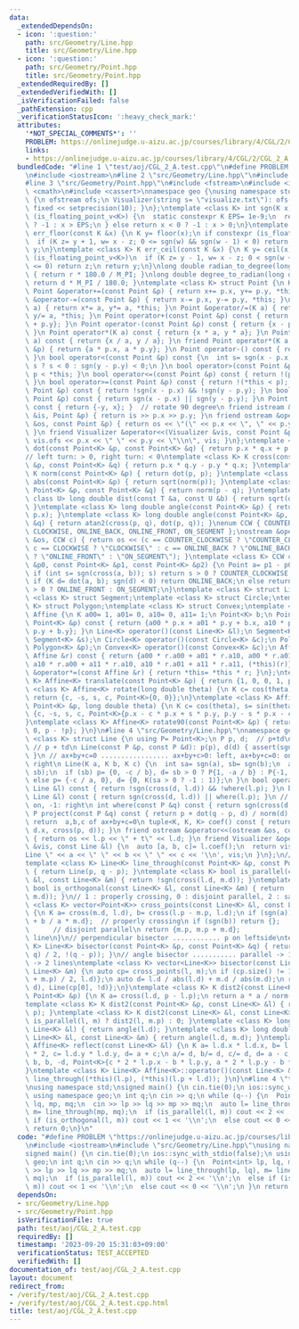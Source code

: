 ```yaml
---
data:
  _extendedDependsOn:
  - icon: ':question:'
    path: src/Geometry/Line.hpp
    title: src/Geometry/Line.hpp
  - icon: ':question:'
    path: src/Geometry/Point.hpp
    title: src/Geometry/Point.hpp
  _extendedRequiredBy: []
  _extendedVerifiedWith: []
  _isVerificationFailed: false
  _pathExtension: cpp
  _verificationStatusIcon: ':heavy_check_mark:'
  attributes:
    '*NOT_SPECIAL_COMMENTS*': ''
    PROBLEM: https://onlinejudge.u-aizu.ac.jp/courses/library/4/CGL/2/CGL_2_A
    links:
    - https://onlinejudge.u-aizu.ac.jp/courses/library/4/CGL/2/CGL_2_A
  bundledCode: "#line 1 \"test/aoj/CGL_2_A.test.cpp\"\n#define PROBLEM \"https://onlinejudge.u-aizu.ac.jp/courses/library/4/CGL/2/CGL_2_A\"\
    \n#include <iostream>\n#line 2 \"src/Geometry/Line.hpp\"\n#include <vector>\n\
    #line 3 \"src/Geometry/Point.hpp\"\n#include <fstream>\n#include <iomanip>\n#include\
    \ <cmath>\n#include <cassert>\nnamespace geo {\nusing namespace std;\nstruct Visualizer\
    \ {\n ofstream ofs;\n Visualizer(string s= \"visualize.txt\"): ofs(s) { ofs <<\
    \ fixed << setprecision(10); }\n};\ntemplate <class K> int sgn(K x) {\n if constexpr\
    \ (is_floating_point_v<K>) {\n  static constexpr K EPS= 1e-9;\n  return x < -EPS\
    \ ? -1 : x > EPS;\n } else return x < 0 ? -1 : x > 0;\n}\ntemplate <class K> K\
    \ err_floor(const K &x) {\n K y= floor(x);\n if constexpr (is_floating_point_v<K>)\n\
    \  if (K z= y + 1, w= x - z; 0 <= sgn(w) && sgn(w - 1) < 0) return z;\n return\
    \ y;\n}\ntemplate <class K> K err_ceil(const K &x) {\n K y= ceil(x);\n if constexpr\
    \ (is_floating_point_v<K>)\n  if (K z= y - 1, w= x - z; 0 < sgn(w + 1) && sgn(w)\
    \ <= 0) return z;\n return y;\n}\nlong double radian_to_degree(long double r)\
    \ { return r * 180.0 / M_PI; }\nlong double degree_to_radian(long double d) {\
    \ return d * M_PI / 180.0; }\ntemplate <class K> struct Point {\n K x= 0, y= 0;\n\
    \ Point &operator+=(const Point &p) { return x+= p.x, y+= p.y, *this; }\n Point\
    \ &operator-=(const Point &p) { return x-= p.x, y-= p.y, *this; }\n Point &operator*=(K\
    \ a) { return x*= a, y*= a, *this; }\n Point &operator/=(K a) { return x/= a,\
    \ y/= a, *this; }\n Point operator+(const Point &p) const { return {x + p.x, y\
    \ + p.y}; }\n Point operator-(const Point &p) const { return {x - p.x, y - p.y};\
    \ }\n Point operator*(K a) const { return {x * a, y * a}; }\n Point operator/(K\
    \ a) const { return {x / a, y / a}; }\n friend Point operator*(K a, const Point\
    \ &p) { return {a * p.x, a * p.y}; }\n Point operator-() const { return {-x, -y};\
    \ }\n bool operator<(const Point &p) const {\n  int s= sgn(x - p.x);\n  return\
    \ s ? s < 0 : sgn(y - p.y) < 0;\n }\n bool operator>(const Point &p) const { return\
    \ p < *this; }\n bool operator<=(const Point &p) const { return !(p < *this);\
    \ }\n bool operator>=(const Point &p) const { return !(*this < p); }\n bool operator==(const\
    \ Point &p) const { return !sgn(x - p.x) && !sgn(y - p.y); }\n bool operator!=(const\
    \ Point &p) const { return sgn(x - p.x) || sgn(y - p.y); }\n Point operator!()\
    \ const { return {-y, x}; }  // rotate 90 degree\n friend istream &operator>>(istream\
    \ &is, Point &p) { return is >> p.x >> p.y; }\n friend ostream &operator<<(ostream\
    \ &os, const Point &p) { return os << \"(\" << p.x << \", \" << p.y << \")\";\
    \ }\n friend Visualizer &operator<<(Visualizer &vis, const Point &p) { return\
    \ vis.ofs << p.x << \" \" << p.y << \"\\n\", vis; }\n};\ntemplate <class K> K\
    \ dot(const Point<K> &p, const Point<K> &q) { return p.x * q.x + p.y * q.y; }\n\
    // left turn: > 0, right turn: < 0\ntemplate <class K> K cross(const Point<K>\
    \ &p, const Point<K> &q) { return p.x * q.y - p.y * q.x; }\ntemplate <class K>\
    \ K norm(const Point<K> &p) { return dot(p, p); }\ntemplate <class K> long double\
    \ abs(const Point<K> &p) { return sqrt(norm(p)); }\ntemplate <class K> K dist2(const\
    \ Point<K> &p, const Point<K> &q) { return norm(p - q); }\ntemplate <class T,\
    \ class U> long double dist(const T &a, const U &b) { return sqrt(dist2(a, b));\
    \ }\ntemplate <class K> long double angle(const Point<K> &p) { return atan2(p.y,\
    \ p.x); }\ntemplate <class K> long double angle(const Point<K> &p, const Point<K>\
    \ &q) { return atan2(cross(p, q), dot(p, q)); }\nenum CCW { COUNTER_CLOCKWISE,\
    \ CLOCKWISE, ONLINE_BACK, ONLINE_FRONT, ON_SEGMENT };\nostream &operator<<(ostream\
    \ &os, CCW c) { return os << (c == COUNTER_CLOCKWISE ? \"COUNTER_CLOCKWISE\" :\
    \ c == CLOCKWISE ? \"CLOCKWISE\" : c == ONLINE_BACK ? \"ONLINE_BACK\" : c == ONLINE_FRONT\
    \ ? \"ONLINE_FRONT\" : \"ON_SEGMENT\"); }\ntemplate <class K> CCW ccw(const Point<K>\
    \ &p0, const Point<K> &p1, const Point<K> &p2) {\n Point a= p1 - p0, b= p2 - p0;\n\
    \ if (int s= sgn(cross(a, b)); s) return s > 0 ? COUNTER_CLOCKWISE : CLOCKWISE;\n\
    \ if (K d= dot(a, b); sgn(d) < 0) return ONLINE_BACK;\n else return sgn(d - norm(a))\
    \ > 0 ? ONLINE_FRONT : ON_SEGMENT;\n}\ntemplate <class K> struct Line;\ntemplate\
    \ <class K> struct Segment;\ntemplate <class K> struct Circle;\ntemplate <class\
    \ K> struct Polygon;\ntemplate <class K> struct Convex;\ntemplate <class K> struct\
    \ Affine {\n K a00= 1, a01= 0, a10= 0, a11= 1;\n Point<K> b;\n Point<K> operator()(const\
    \ Point<K> &p) const { return {a00 * p.x + a01 * p.y + b.x, a10 * p.x + a11 *\
    \ p.y + b.y}; }\n Line<K> operator()(const Line<K> &l);\n Segment<K> operator()(const\
    \ Segment<K> &s);\n Circle<K> operator()(const Circle<K> &c);\n Polygon<K> operator()(const\
    \ Polygon<K> &p);\n Convex<K> operator()(const Convex<K> &c);\n Affine operator*(const\
    \ Affine &r) const { return {a00 * r.a00 + a01 * r.a10, a00 * r.a01 + a01 * r.a11,\
    \ a10 * r.a00 + a11 * r.a10, a10 * r.a01 + a11 * r.a11, (*this)(r)}; }\n Affine\
    \ &operator*=(const Affine &r) { return *this= *this * r; }\n};\ntemplate <class\
    \ K> Affine<K> translate(const Point<K> &p) { return {1, 0, 0, 1, p}; }\ntemplate\
    \ <class K> Affine<K> rotate(long double theta) {\n K c= cos(theta), s= sin(theta);\n\
    \ return {c, -s, s, c, Point<K>{0, 0}};\n}\ntemplate <class K> Affine<K> rotate(const\
    \ Point<K> &p, long double theta) {\n K c= cos(theta), s= sin(theta);\n return\
    \ {c, -s, s, c, Point<K>{p.x - c * p.x + s * p.y, p.y - s * p.x - c * p.y}};\n\
    }\ntemplate <class K> Affine<K> rotate90(const Point<K> &p) { return {0, -1, 1,\
    \ 0, p - !p}; }\n}\n#line 4 \"src/Geometry/Line.hpp\"\nnamespace geo {\ntemplate\
    \ <class K> struct Line {\n using P= Point<K>;\n P p, d;  // p+td\n Line() {}\n\
    \ // p + td\n Line(const P &p, const P &d): p(p), d(d) { assert(sgn(norm(d)));\
    \ }\n // ax+by+c=0 ................. ax+by+c>0: left, ax+by+c=0: on, ax+by+c<0:\
    \ right\n Line(K a, K b, K c) {\n  int sa= sgn(a), sb= sgn(b);\n  assert(sa ||\
    \ sb);\n  if (sb) p= {0, -c / b}, d= sb > 0 ? P{1, -a / b} : P{-1, a / b};\n \
    \ else p= {-c / a, 0}, d= {0, K(sa > 0 ? -1 : 1)};\n }\n bool operator==(const\
    \ Line &l) const { return !sgn(cross(d, l.d)) && !where(l.p); }\n bool operator!=(const\
    \ Line &l) const { return sgn(cross(d, l.d)) || where(l.p); }\n // +1: left, 0:\
    \ on, -1: right\n int where(const P &q) const { return sgn(cross(d, q - p)); }\n\
    \ P project(const P &q) const { return p + dot(q - p, d) / norm(d) * d; }\n //\
    \ return  a,b,c of ax+by+c=0\n tuple<K, K, K> coef() const { return make_tuple(-d.y,\
    \ d.x, cross(p, d)); }\n friend ostream &operator<<(ostream &os, const Line &l)\
    \ { return os << l.p << \" + t\" << l.d; }\n friend Visualizer &operator<<(Visualizer\
    \ &vis, const Line &l) {\n  auto [a, b, c]= l.coef();\n  return vis.ofs << \"\
    Line \" << a << \" \" << b << \" \" << c << '\\n', vis;\n }\n};\n// p + t(q-p)\n\
    template <class K> Line<K> line_through(const Point<K> &p, const Point<K> &q)\
    \ { return Line(p, q - p); }\ntemplate <class K> bool is_parallel(const Line<K>\
    \ &l, const Line<K> &m) { return !sgn(cross(l.d, m.d)); }\ntemplate <class K>\
    \ bool is_orthogonal(const Line<K> &l, const Line<K> &m) { return !sgn(dot(l.d,\
    \ m.d)); }\n// 1 : properly crossing, 0 : disjoint parallel, 2 : same line\ntemplate\
    \ <class K> vector<Point<K>> cross_points(const Line<K> &l, const Line<K> &m)\
    \ {\n K a= cross(m.d, l.d), b= cross(l.p - m.p, l.d);\n if (sgn(a)) return {m.p\
    \ + b / a * m.d};  // properly crossing\n if (sgn(b)) return {};             \
    \      // disjoint parallel\n return {m.p, m.p + m.d};                 // same\
    \ line\n}\n// perpendicular bisector ............ p on leftside\ntemplate <class\
    \ K> Line<K> bisector(const Point<K> &p, const Point<K> &q) { return Line((p +\
    \ q) / 2, !(q - p)); }\n// angle bisector ........... parallel -> 1 line, non-parallel\
    \ -> 2 lines\ntemplate <class K> vector<Line<K>> bisector(const Line<K> &l, const\
    \ Line<K> &m) {\n auto cp= cross_points(l, m);\n if (cp.size() != 1) return {Line((l.p\
    \ + m.p) / 2, l.d)};\n auto d= l.d / abs(l.d) + m.d / abs(m.d);\n return {Line(cp[0],\
    \ d), Line(cp[0], !d)};\n}\ntemplate <class K> K dist2(const Line<K> &l, const\
    \ Point<K> &p) {\n K a= cross(l.d, p - l.p);\n return a * a / norm(l.d);\n}\n\
    template <class K> K dist2(const Point<K> &p, const Line<K> &l) { return dist2(l,\
    \ p); }\ntemplate <class K> K dist2(const Line<K> &l, const Line<K> &m) { return\
    \ is_parallel(l, m) ? dist2(l, m.p) : 0; }\ntemplate <class K> long double angle(const\
    \ Line<K> &l) { return angle(l.d); }\ntemplate <class K> long double angle(const\
    \ Line<K> &l, const Line<K> &m) { return angle(l.d, m.d); }\ntemplate <class K>\
    \ Affine<K> reflect(const Line<K> &l) {\n K a= l.d.x * l.d.x, b= l.d.x * l.d.y\
    \ * 2, c= l.d.y * l.d.y, d= a + c;\n a/= d, b/= d, c/= d, d= a - c;\n return {d,\
    \ b, b, -d, Point<K>{c * 2 * l.p.x - b * l.p.y, a * 2 * l.p.y - b * l.p.x}};\n\
    }\ntemplate <class K> Line<K> Affine<K>::operator()(const Line<K> &l) { return\
    \ line_through((*this)(l.p), (*this)(l.p + l.d)); }\n}\n#line 4 \"test/aoj/CGL_2_A.test.cpp\"\
    \nusing namespace std;\nsigned main() {\n cin.tie(0);\n ios::sync_with_stdio(false);\n\
    \ using namespace geo;\n int q;\n cin >> q;\n while (q--) {\n  Point<int> lp,\
    \ lq, mp, mq;\n  cin >> lp >> lq >> mp >> mq;\n  auto l= line_through(lp, lq),\
    \ m= line_through(mp, mq);\n  if (is_parallel(l, m)) cout << 2 << '\\n';\n  else\
    \ if (is_orthogonal(l, m)) cout << 1 << '\\n';\n  else cout << 0 << '\\n';\n }\n\
    \ return 0;\n}\n"
  code: "#define PROBLEM \"https://onlinejudge.u-aizu.ac.jp/courses/library/4/CGL/2/CGL_2_A\"\
    \n#include <iostream>\n#include \"src/Geometry/Line.hpp\"\nusing namespace std;\n\
    signed main() {\n cin.tie(0);\n ios::sync_with_stdio(false);\n using namespace\
    \ geo;\n int q;\n cin >> q;\n while (q--) {\n  Point<int> lp, lq, mp, mq;\n  cin\
    \ >> lp >> lq >> mp >> mq;\n  auto l= line_through(lp, lq), m= line_through(mp,\
    \ mq);\n  if (is_parallel(l, m)) cout << 2 << '\\n';\n  else if (is_orthogonal(l,\
    \ m)) cout << 1 << '\\n';\n  else cout << 0 << '\\n';\n }\n return 0;\n}"
  dependsOn:
  - src/Geometry/Line.hpp
  - src/Geometry/Point.hpp
  isVerificationFile: true
  path: test/aoj/CGL_2_A.test.cpp
  requiredBy: []
  timestamp: '2023-09-20 15:31:03+09:00'
  verificationStatus: TEST_ACCEPTED
  verifiedWith: []
documentation_of: test/aoj/CGL_2_A.test.cpp
layout: document
redirect_from:
- /verify/test/aoj/CGL_2_A.test.cpp
- /verify/test/aoj/CGL_2_A.test.cpp.html
title: test/aoj/CGL_2_A.test.cpp
---
```

